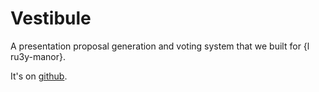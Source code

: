 Vestibule
=========

A presentation proposal generation and voting system that we built for {l ru3y-manor}.

It's on [github][].

[github]: http://github.com/rubymanor/vestibule
